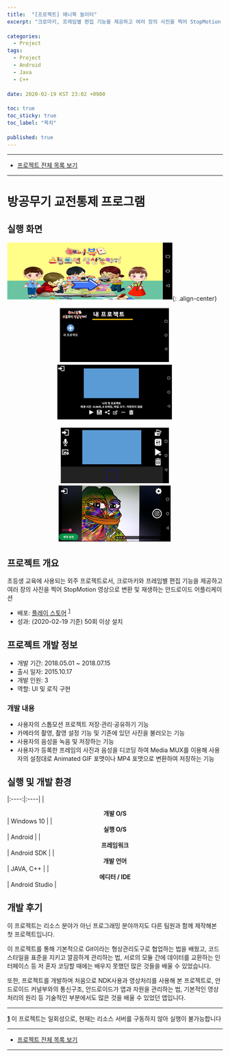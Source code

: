 ```yaml
---
title:  "[프로젝트] 애니북 놀이터"
excerpt: "크로마키, 프레임별 편집 기능을 제공하고 여러 장의 사진을 찍어 StopMotion 영상으로 변환 및 재생하는 안드로이드 어플리케이션"

categories:
  - Project
tags:
  - Project
  - Android
  - Java
  - C++

date: 2020-02-19 KST 23:02 +0900

toc: true
toc_sticky: true
toc_label: "목차"

published: true
---
```


- - -

 - [프로젝트 전체 목록 보기](/projects)

- - -

# 방공무기 교전통제 프로그램

## 실행 화면

![](/assets/images/posts/projects/edu-motion/splash.png){: .align-center}

<p align="center">
  <img src="/assets/images/posts/projects/edu-motion/project.png"/>
  <img src="/assets/images/posts/projects/edu-motion/detail.png"/>
</p>

<p align="center">
  <img src="/assets/images/posts/projects/edu-motion/manage.png"/>
  <img src="/assets/images/posts/projects/edu-motion/camera.png"/>
</p>

## 프로젝트 개요

초등생 교육에 사용되는 외주 프로젝트로서, 크로마키와 프레임별 편집 기능을 제공하고 여러 장의 사진을 찍어 StopMotion 영상으로 변환 및 재생하는 안드로이드 어플리케이션 

 - 배포: [플레이 스토어](https://play.google.com/store/apps/details?id=in74mz.edumotion) <sup id="tupleH">[1](#tupleT)</sup>
 - 성과: (2020-02-19 기준) 50회 이상 설치

## 프로젝트 개발 정보

 - 개발 기간: 2018.05.01 ~ 2018.07.15
 - 출시 일자: 2015.10.17
 - 개발 인원: 3
 - 역할: UI 및 로직 구현

### 개발 내용

 - 사용자의 스톱모션 프로젝트 저장·관리·공유하기 기능
 - 카메라의 촬영, 촬영 설정 기능 및 기존에 있던 사진을 불러오는 기능
 - 사용자의 음성을 녹음 및 저장하는 기능
 - 사용자가 등록한 프레임의 사진과 음성을 디코딩 하여 Media MUX를 이용해 사용자의 설정대로 Animated GIF 포맷이나 MP4 포맷으로 변환하여 저장하는 기능

## 실행 및 개발 환경

|:----:|:----|
| **<center>개발 O/S</center>** | Windows 10 |
| **<center>실행 O/S</center>** | Android |
| **<center>프레임워크</center>** | Android SDK |
| **<center>개발 언어</center>** | JAVA, C++ |
| **<center>에디터 / IDE</center>** | Android Studio |

## 개발 후기

이 프로젝트는 리소스 분야가 아닌 프로그래밍 분야까지도 다른 팀원과 함께 제작해본 첫 프로젝트입니다. 

이 프로젝트를 통해 기본적으로 Git이라는 형상관리도구로 협업하는 법을 배웠고, 코드 스타일을 표준을 지키고 깔끔하게 관리하는 법, 서로의 모듈 간에 데이터를 교환하는 인터페이스 등 저 혼자 코딩할 때에는 배우지 못했던 많은 것들을 배울 수 있었습니다. 

또한, 프로젝트를 개발하며 처음으로 NDK사용과 영상처리를 사용해 본 프로젝트로, 안드로이드 커널부와의 통신구조, 안드로이드가 앱과 자원을 관리하는 법, 기본적인 영상처리의 원리 등 기술적인 부분에서도 많은 것을 배울 수 있었던 앱입니다.

- - - 

<b id="tupleT">[1](#tupleH)</b> 이 프로젝트는 일회성으로, 현재는 리소스 서버를 구동하지 않아 실행이 불가능합니다

- - -

 - [프로젝트 전체 목록 보기](/projects)

- - -